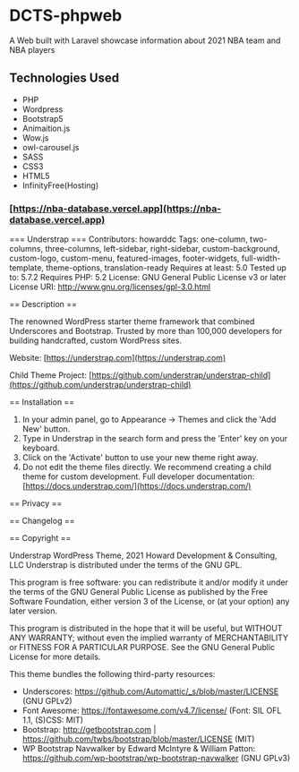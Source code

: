 # DCTS-phpweb 
A Web built with Laravel showcase information about 2021 NBA team and NBA players

## Technologies Used

* PHP
* Wordpress
* Bootstrap5
* Animaition.js 
* Wow.js
* owl-carousel.js
* SASS
* CSS3
* HTML5
* InfinityFree(Hosting)

### [https://nba-database.vercel.app](https://nba-database.vercel.app)

=== Understrap ===
Contributors: howarddc
Tags: one-column, two-columns, three-columns, left-sidebar, right-sidebar, custom-background, custom-logo, custom-menu, featured-images, footer-widgets, full-width-template, theme-options, translation-ready
Requires at least: 5.0
Tested up to: 5.7.2
Requires PHP: 5.2
License: GNU General Public License v3 or later
License URI: http://www.gnu.org/licenses/gpl-3.0.html

== Description ==

The renowned WordPress starter theme framework that combined Underscores and Bootstrap. Trusted by more than 100,000 developers for building handcrafted, custom WordPress sites.

Website: [https://understrap.com](https://understrap.com)

Child Theme Project: [https://github.com/understrap/understrap-child](https://github.com/understrap/understrap-child)

== Installation ==

1. In your admin panel, go to Appearance -> Themes and click the 'Add New' button.
2. Type in Understrap in the search form and press the 'Enter' key on your keyboard.
3. Click on the 'Activate' button to use your new theme right away.
4. Do not edit the theme files directly. We recommend creating a child theme for custom development. Full developer documentation: [https://docs.understrap.com/](https://docs.understrap.com/)

== Privacy ==


== Changelog ==


== Copyright ==

Understrap WordPress Theme, 2021 Howard Development & Consulting, LLC
Understrap is distributed under the terms of the GNU GPL.

This program is free software: you can redistribute it and/or modify
it under the terms of the GNU General Public License as published by
the Free Software Foundation, either version 3 of the License, or
(at your option) any later version.

This program is distributed in the hope that it will be useful,
but WITHOUT ANY WARRANTY; without even the implied warranty of
MERCHANTABILITY or FITNESS FOR A PARTICULAR PURPOSE. See the
GNU General Public License for more details.

This theme bundles the following third-party resources:

* Underscores: https://github.com/Automattic/_s/blob/master/LICENSE (GNU GPLv2)
* Font Awesome: https://fontawesome.com/v4.7/license/ (Font: SIL OFL 1.1, (S)CSS: MIT)
* Bootstrap: http://getbootstrap.com | https://github.com/twbs/bootstrap/blob/master/LICENSE (MIT)
* WP Bootstrap Navwalker by Edward McIntyre & William Patton: https://github.com/wp-bootstrap/wp-bootstrap-navwalker (GNU GPLv3)
